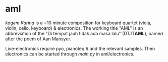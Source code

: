 # aml

*kagem Karina* is a ~10 minute composition for keyboard quartet (viola, violin, cello, keyboard) & electronics. The working title "AML" is an abbreviation of the "Di tempat jauh tidak ada masa lalu" (DTJT**AML**), named after the poem of Aan Mansyur.

Live-electronics require pyo, pianoteq 6 and the relevant samples. Then electronics can be started through *main.py* in aml/electronics.
